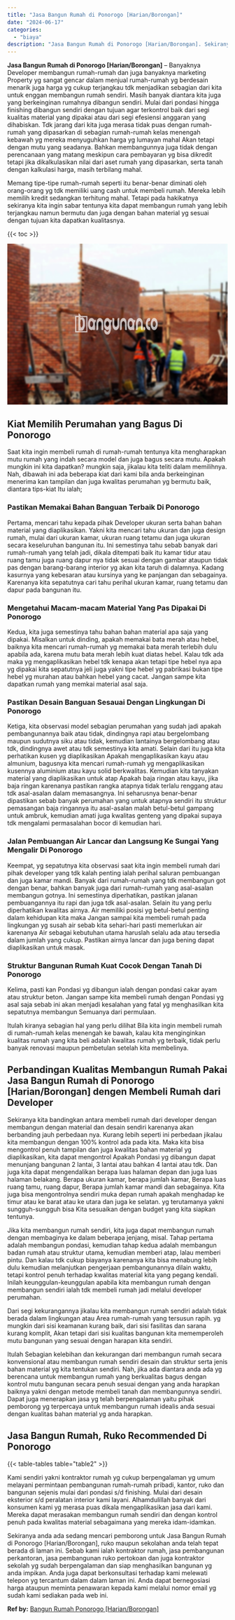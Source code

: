 ```yaml
---
title: "Jasa Bangun Rumah di Ponorogo [Harian/Borongan]"
date: "2024-06-17"
categories: 
  - "biaya"
description: "Jasa Bangun Rumah di Ponorogo [Harian/Borongan]. Sekiranya anda ada sedang mencari pemborong untuk Jasa Bangun Rumah di Ponorogo [Harian/Borongan], ruko ma..."
---
```


**Jasa Bangun Rumah di Ponorogo \[Harian/Borongan\]** – Banyaknya Developer membangun rumah-rumah dan juga banyaknya marketing Property yg sangat gencar dalam menjual rumah-rumah yg berdesain menarik juga harga yg cukup terjangkau tdk menjadikan sebagian dari kita untuk enggan membangun rumah sendiri. Masih banyak diantara kita juga yang berkeinginan rumahnya dibangun sendiri. Mulai dari pondasi hingga finishing dibangun sendiri dengan tujuan agar terkontrol baik dari segi kualitas material yang dipakai atau dari segi efesiensi anggaran yang dihabiskan. Tdk jarang dari kita juga merasa tidak puas dengan rumah-rumah yang dipasarkan di sebagian rumah-rumah kelas menengah kebawah yg mereka menyuguhkan harga yg lumayan mahal Akan tetapi dengan mutu yang seadanya. Bahkan membangunnya juga tidak dengan perencanaan yang matang meskipun cara pembayaran yg bisa dikredit tetapi jika dikalkulasikan nilai dari aset rumah yang dipasarkan, serta tanah dengan kalkulasi harga, masih terbilang mahal.

Memang tipe-tipe rumah-rumah seperti itu benar-benar diminati oleh orang-orang yg tdk memiliki uang cash untuk membeli rumah. Mereka lebih memilih kredit sedangkan terhitung mahal. Tetapi pada hakikatnya sekiranya kita ingin sabar tentunya kita dapat membangun rumah yang lebih terjangkau namun bermutu dan juga dengan bahan material yg sesuai dengan tujuan kita dapatkan kualitasnya.

{{< toc >}}

![Jasa Bangun Rumah di Ponorogo [Harian/Borongan]](/images/borong-bangunan-06.png)

## Kiat Memilih Perumahan yang Bagus Di Ponorogo

Saat kita ingin membeli rumah di rumah-rumah tentunya kita mengharapkan mutu rumah yang indah secara model dan juga bagus secara mutu. Apakah mungkin ini kita dapatkan? mungkin saja, jikalau kita teliti dalam memilihnya. Nah, dibawah ini ada beberapa kiat dari kami bila anda berkeinginan menerima kan tampilan dan juga kwalitas perumahan yg bermutu baik, diantara tips-kiat Itu ialah;

### Pastikan Memakai Bahan Banguan Terbaik Di Ponorogo

Pertama, mencari tahu kepada pihak Developer ukuran serta bahan bahan material yang diaplikasikan. Yakni kita mencari tahu ukuran dan juga design rumah, mulai dari ukuran kamar, ukuran ruang tetamu dan juga ukuran secara keseluruhan bangunan itu. Ini semestinya tahu sebab banyak dari rumah-rumah yang telah jadi, dikala ditempati baik itu kamar tidur atau ruang tamu juga ruang dapur nya tidak sesuai dengan gambar ataupun tidak pas dengan barang-barang interior yg akan kita taruh di dalamnya. Kadang kasurnya yang kebesaran atau kursinya yang ke panjangan dan sebagainya. Karenanya kita sepatutnya cari tahu perihal ukuran kamar, ruang tetamu dan dapur pada bangunan itu.

### Mengetahui Macam-macam Material Yang Pas Dipakai Di Ponorogo

Kedua, kita juga semestinya tahu bahan bahan material apa saja yang dipakai. Misalkan untuk dinding, apakah memakai bata merah atau hebel, baiknya kita mencari rumah-rumah yg memakai bata merah terlebih dulu apabila ada, karena mutu bata merah lebih kuat diatas hebel. Kalau tdk ada maka yg mengaplikasikan hebel tdk kenapa akan tetapi tipe hebel nya apa yg dipakai kita sepatutnya jeli juga yakni tipe hebel yg pabrikasi bukan tipe hebel yg murahan atau bahkan hebel yang cacat. Jangan sampe kita dapatkan rumah yang memkai material asal saja.

### Pastikan Desain Banguan Sesauai Dengan Lingkungan Di Ponorogo

Ketiga, kita observasi model sebagian perumahan yang sudah jadi apakah pembangunannya baik atau tidak, dindingnya rapi atau bergelombang maupun sudutnya siku atau tidak, kemudian lantainya bergelombang atau tdk, dindingnya awet atau tdk semestinya kita amati. Selain dari itu juga kita perhatikan kusen yg diaplikasikan Apakah mengaplikasikan kayu atau almunium, bagusnya kita mencari rumah-rumah yg mengaplikasikan kusennya aluminium atau kayu solid berkwalitas. Kemudian kita tanyakan material yang diaplikasikan untuk atap Apakah baja ringan atau kayu, jika baja ringan karenanya pastikan rangka atapnya tidak terlalu renggang atau tdk asal-asalan dalam memasangnya. Ini seharusnya benar-benar dipastikan sebab banyak perumahan yang untuk atapnya sendiri itu struktur pemasangan baja ringannya itu asal-asalan malah betul-betul gampang untuk ambruk, kemudian amati juga kwalitas genteng yang dipakai supaya tdk mengalami permasalahan bocor di kemudian hari.

### Jalan Pembuangan Air Lancar dan Langsung Ke Sungai Yang Mengalir Di Ponorogo

Keempat, yg sepatutnya kita observasi saat kita ingin membeli rumah dari pihak developer yang tdk kalah penting ialah perihal saluran pembuangan dan juga kamar mandi. Banyak dari rumah-rumah yang tdk membangun got dengan benar, bahkan banyak juga dari rumah-rumah yang asal-asalan membangun gotnya. Ini semestinya diperhatikan, pastikan jalanan pembuangannya itu rapi dan juga tdk asal-asalan. Selain itu yang perlu diperhatikan kwalitas airnya. Air memiliki posisi yg betul-betul penting dalam kehidupan kita maka Jangan sampai kita membeli rumah pada lingkungan yg susah air sebab kita sehari-hari pasti memerlukan air karenanya Air sebagai kebutuhan utama haruslah selalu ada atau tersedia dalam jumlah yang cukup. Pastikan airnya lancar dan juga bening dapat diaplikasikan untuk masak.

### Struktur Bangunan Rumah Kuat Cocok Dengan Tanah Di Ponorogo

Kelima, pasti kan Pondasi yg dibangun ialah dengan pondasi cakar ayam atau struktur beton. Jangan sampe kita membeli rumah dengan Pondasi yg asal saja sebab ini akan menjadi kesalahan yang fatal yg menghasilkan kita sepatutnya membangun Semuanya dari permulaan.

Itulah kiranya sebagian hal yang perlu dilihat Bila kita ingin membeli rumah di rumah-rumah kelas menengah ke bawah, kalau kita menginginkan kualitas rumah yang kita beli adalah kwalitas rumah yg terbaik, tidak perlu banyak renovasi maupun pembetulan setelah kita membelinya.

## Perbandingan Kualitas Membangun Rumah Pakai Jasa Bangun Rumah di Ponorogo \[Harian/Borongan\] dengen Membeli Rumah dari Developer

Sekiranya kita bandingkan antara membeli rumah dari developer dengan membangun dengan material dan desain sendiri karenanya akan berbanding jauh perbedaan nya. Kurang lebih seperti ini perbedaan jikalau kita membangun dengan 100% kontrol ada pada kita. Maka kita bisa mengontrol penuh tampilan dan juga kwalitas bahan material yg diaplikasikan, kita dapat mengontrol Apakah Pondasi yg dibangun dapat menunjang bangunan 2 lantai, 3 lantai atau bahkan 4 lantai atau tdk. Dan juga kita dapat mengendalikan berapa luas halaman depan dan juga luas halaman belakang. Berapa ukuran kamar, berapa jumlah kamar, Berapa luas ruang tamu, ruang dapur, Berapa jumlah kamar mandi dan sebagainya. Kita juga bisa mengontrolnya sendiri muka depan rumah apakah menghadap ke timur atau ke barat atau ke utara dan juga ke selatan. yg terutamanya yakni sungguh-sungguh bisa Kita sesuaikan dengan budget yang kita siapkan tentunya.

Jika kita membangun rumah sendiri, kita juga dapat membangun rumah dengan membaginya ke dalam beberapa jenjang, misal. Tahap pertama adalah membangun pondasi, kemudian tahap kedua adalah membangun badan rumah atau struktur utama, kemudian memberi atap, lalau memberi pintu. Dan kalau tdk cukup biayanya karenanya kita bisa menabung lebih dulu kemudian melanjutkan pengerjaan pembangunannya dilain waktu, tetapi kontrol penuh terhadap kwalitas material kita yang pegang kendali. Inilah keunggulan-keunggulan apabila kita membangun rumah dengan membangun sendiri ialah tdk membeli rumah jadi melalui developer perumahan.

Dari segi kekurangannya jikalau kita membangun rumah sendiri adalah tidak berada dalam lingkungan atau Area rumah-rumah yang tersusun rapih. yg mungkin dari sisi keamanan kurang baik, dari sisi fasilitas dan sarana kurang komplit, Akan tetapi dari sisi kualitas bangunan kita mememperoleh mutu bangunan yang sesuai dengan harapan kita sendiri.

Itulah Sebagian kelebihan dan kekurangan dari membangun rumah secara konvensional atau membangun rumah sendiri desain dan struktur serta jenis bahan material yg kita tentukan sendiri. Nah, jika ada diantara anda ada yg berencana untuk membangun rumah yang berkualitas bagus dengan kontrol mutu bangunan secara penuh sesuai dengan yang anda harapkan baiknya yakni dengan metode membeli tanah dan membangunnya sendiri. Dapat juga menerapkan jasa yg telah berpengalaman yaitu pihak pemborong yg terpercaya untuk membangun rumah idealis anda sesuai dengan kualitas bahan material yg anda harapkan.

## Jasa Bangun Rumah, Ruko Recommended Di Ponorogo

{{< table-tables table="table2" >}}

Kami sendiri yakni kontraktor rumah yg cukup berpengalaman yg umum melayani permintaan pembangunan rumah-rumah pribadi, kantor, ruko dan bangunan sejenis mulai dari pondasi s/d finishing. Mulai dari desain eksterior s/d peralatan interior kami layani. Alhamdulillah banyak dari konsumen kami yg merasa puas dikala mengaplikasikan jasa dari kami. Mereka dapat merasakan membangun rumah sendiri dan dengan kontrol penuh pada kwalitas material sebagaimana yang mereka idam-idamkan.

Sekiranya anda ada sedang mencari pemborong untuk Jasa Bangun Rumah di Ponorogo \[Harian/Borongan\], ruko maupun sekolahan anda telah tepat berada di laman ini. Sebab kami ialah kontraktor rumah, jasa pembangunan perkantoran, jasa pembangunan ruko pertokoan dan juga kontraktor sekolah yg sudah berpengalaman dan siap menghasilkan bangunan yg anda impikan. Anda juga dapat berkonsultasi terhadap kami melewati telepon yg tercantum dalam dalam laman ini. Anda dapat bernegosiasi harga ataupun meminta penawaran kepada kami melalui nomor email yg sudah kami sediakan pada web ini.

**Ref by:** [Bangun Rumah Ponorogo [Harian/Borongan]](https://id.wikipedia.org/wiki/Bangun)
